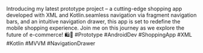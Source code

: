 Introducing my latest prototype project – a cutting-edge shopping app developed with XML and Kotlin.seamless navigation via fragment navigation bars, and an intuitive navigation drawer, this app is set to redefine the mobile shopping experience. Join me on this journey as we explore the future of e-commerce! 🛍️📱 #Prototype #AndroidDev #ShoppingApp #XML #Kotlin #MVVM #NavigationDrawer
